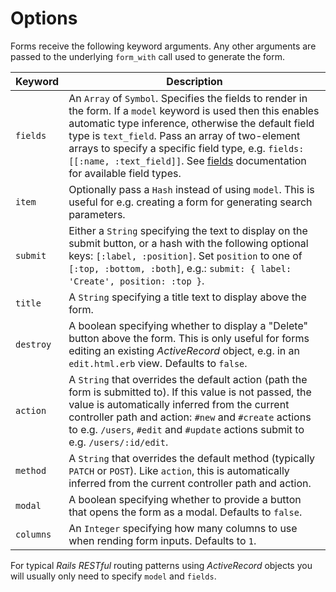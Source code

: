 # Options

Forms receive the following keyword arguments. Any other arguments are passed to the underlying `form_with` call used to generate the form.

| Keyword | Description |
|-|-|
| `fields` | An `Array` of `Symbol`. Specifies the fields to render in the form. If a `model` keyword is used then this enables automatic type inference, otherwise the default field type is `text_field`. Pass an array of two-element arrays to specify a specific field type, e.g. `fields: [[:name, :text_field]]`. See [fields](fields.html) documentation for available field types.
| `item` | Optionally pass a `Hash` instead of using `model`. This is useful for e.g. creating a form for generating search parameters.
| `submit` | Either a `String` specifying the text to display on the submit button, or a hash with the following optional keys: `[:label, :position]`. Set `position` to one of `[:top, :bottom, :both]`, e.g.: `submit: { label: 'Create', position: :top }`.
| `title` | A `String` specifying a title text to display above the form.
| `destroy` | A boolean specifying whether to display a "Delete" button above the form. This is only useful for forms editing an existing _ActiveRecord_ object, e.g. in an `edit.html.erb` view. Defaults to `false`.
| `action` | A `String` that overrides the default action (path the form is submitted to). If this value is not passed, the value is automatically inferred from the current controller path and action: `#new` and `#create` actions to e.g. `/users`, `#edit` and `#update` actions submit to e.g. `/users/:id/edit`.
| `method` | A `String` that overrides the default method (typically `PATCH` or `POST`). Like `action`, this is automatically inferred from the current controller path and action.
| `modal` | A boolean specifying whether to provide a button that opens the form as a modal. Defaults to `false`.
| `columns` | An `Integer` specifying how many columns to use when rending form inputs. Defaults to `1`.

For typical _Rails_ _RESTful_ routing patterns using _ActiveRecord_ objects you will usually only need to specify `model` and `fields`.
